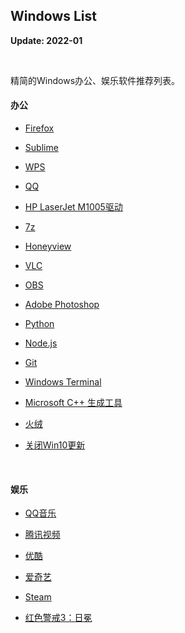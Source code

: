 ## Windows List

**Update: 2022-01**

<br>

精简的Windows办公、娱乐软件推荐列表。

#### 办公

* [Firefox](https://www.mozilla.org/en-US/firefox/all/#product-desktop-release)
* [Sublime](http://www.sublimetext.com)
* [WPS](https://www.wps.cn)
* [QQ](https://im.qq.com)
* [HP LaserJet M1005驱动](https://support.hp.com/cn-zh/drivers/printers)


* [7z](https://www.7-zip.org/)
* [Honeyview](http://www.bandisoft.com/honeyview/)
* [VLC](https://www.videolan.org/)
* [OBS](https://obsproject.com/)
* [Adobe Photoshop](https://www.adobe.com/cn/products/photoshop.html)


* [Python](https://www.python.org)
* [Node.js](https://nodejs.org/zh-cn/)
* [Git](https://git-scm.com)
* [Windows Terminal](https://github.com/microsoft/terminal)
* [Microsoft C++ 生成工具](https://visualstudio.microsoft.com/zh-hans/visual-cpp-build-tools/)


* [火绒](https://www.huorong.cn)
* [关闭Win10更新](https://iknow.lenovo.com.cn/detail/dc_178562.html)
<br>

#### 娱乐

* [QQ音乐](https://y.qq.com)
* [腾讯视频](https://v.qq.com)
* [优酷](https://www.youku.com)
* [爱奇艺](https://www.iqiyi.com)


* [Steam](https://store.steampowered.com)
* [红色警戒3：日冕](https://cor-games.com)

